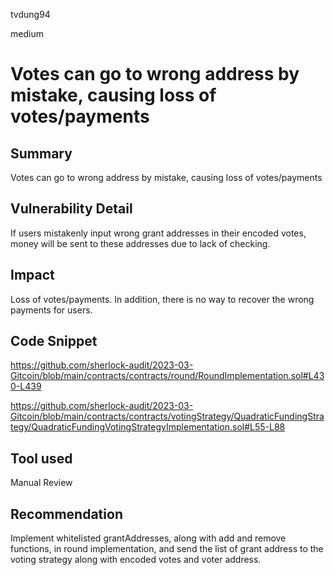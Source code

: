 tvdung94

medium

# Votes can go to wrong address by mistake, causing loss of votes/payments

## Summary
Votes can go to wrong address by mistake, causing loss of votes/payments
## Vulnerability Detail
If users mistakenly input wrong grant addresses in their encoded votes, money will be sent to these addresses due to lack of checking. 
## Impact
 Loss of votes/payments. In addition, there is no way to recover the wrong payments for users.
## Code Snippet

https://github.com/sherlock-audit/2023-03-Gitcoin/blob/main/contracts/contracts/round/RoundImplementation.sol#L430-L439

https://github.com/sherlock-audit/2023-03-Gitcoin/blob/main/contracts/contracts/votingStrategy/QuadraticFundingStrategy/QuadraticFundingVotingStrategyImplementation.sol#L55-L88
## Tool used

Manual Review

## Recommendation
Implement whitelisted grantAddresses, along with add and remove functions,  in round implementation, and send the list of grant address to the voting strategy along with encoded votes and voter address.